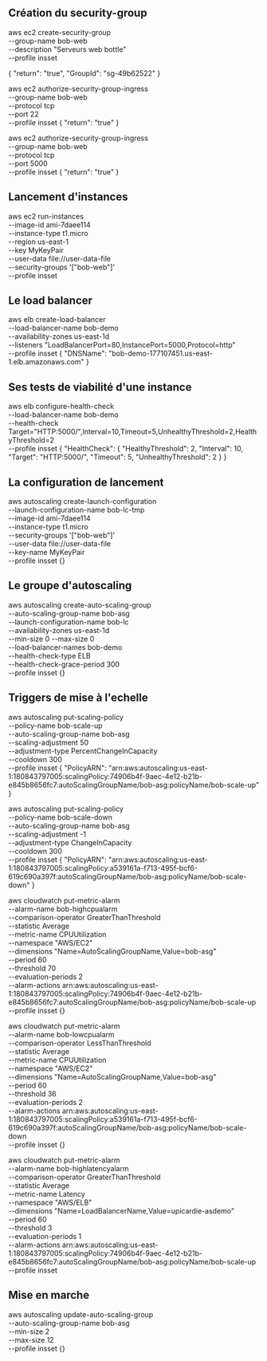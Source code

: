 Création du security-group
--------------------------

aws ec2 create-security-group \
  --group-name bob-web \
  --description "Serveurs web bottle" \
  --profile insset

{
    "return": "true",
    "GroupId": "sg-49b62522"
}

aws ec2 authorize-security-group-ingress \
  --group-name bob-web \
  --protocol tcp \
  --port 22 \
  --profile insset
{
    "return": "true"
}

aws ec2 authorize-security-group-ingress \
  --group-name bob-web \
  --protocol tcp \
  --port 5000 \
  --profile insset
{
    "return": "true"
}


Lancement d'instances
---------------------

aws ec2 run-instances \
  --image-id ami-7daee114 \
  --instance-type t1.micro \
  --region us-east-1 \
  --key MyKeyPair \
  --user-data file://user-data-file \
  --security-groups '["bob-web"]' \
  --profile insset



Le load balancer
----------------

aws elb create-load-balancer \
  --load-balancer-name bob-demo \
  --availability-zones us-east-1d \
  --listeners "LoadBalancerPort=80,InstancePort=5000,Protocol=http" \
  --profile insset
{
    "DNSName": "bob-demo-177107451.us-east-1.elb.amazonaws.com"
}


Ses tests de viabilité d'une instance
-------------------------------------

aws elb configure-health-check \
  --load-balancer-name bob-demo \
  --health-check Target="HTTP:5000/",Interval=10,Timeout=5,UnhealthyThreshold=2,HealthyThreshold=2 \
  --profile insset
{
    "HealthCheck": {
        "HealthyThreshold": 2,
        "Interval": 10,
        "Target": "HTTP:5000/",
        "Timeout": 5,
        "UnhealthyThreshold": 2
    }
}


La configuration de lancement
-----------------------------

aws autoscaling create-launch-configuration \
  --launch-configuration-name bob-lc-tmp \
  --image-id ami-7daee114 \
  --instance-type t1.micro \
  --security-groups '["bob-web"]' \
  --user-data file://user-data-file \
  --key-name MyKeyPair \
  --profile insset
{}


Le groupe d'autoscaling
-----------------------

aws autoscaling create-auto-scaling-group \
  --auto-scaling-group-name bob-asg \
  --launch-configuration-name bob-lc \
  --availability-zones us-east-1d \
  --min-size 0 --max-size 0 \
  --load-balancer-names bob-demo \
  --health-check-type ELB \
  --health-check-grace-period 300 \
  --profile insset
{}


Triggers de mise à l'echelle
----------------------------

aws autoscaling put-scaling-policy \
  --policy-name bob-scale-up \
  --auto-scaling-group-name bob-asg \
  --scaling-adjustment 50 \
  --adjustment-type PercentChangeInCapacity \
  --cooldown 300 \
  --profile insset
{
    "PolicyARN": "arn:aws:autoscaling:us-east-1:180843797005:scalingPolicy:74906b4f-9aec-4e12-b21b-e845b8656fc7:autoScalingGroupName/bob-asg:policyName/bob-scale-up"
}

aws autoscaling put-scaling-policy \
  --policy-name bob-scale-down \
  --auto-scaling-group-name bob-asg \
  --scaling-adjustment -1 \
  --adjustment-type ChangeInCapacity \
  --cooldown 300 \
  --profile insset
{
    "PolicyARN": "arn:aws:autoscaling:us-east-1:180843797005:scalingPolicy:a539161a-f713-495f-bcf6-619c690a397f:autoScalingGroupName/bob-asg:policyName/bob-scale-down"
}

aws cloudwatch put-metric-alarm \
  --alarm-name bob-highcpualarm \
  --comparison-operator GreaterThanThreshold \
  --statistic Average \
  --metric-name CPUUtilization \
  --namespace "AWS/EC2" \
  --dimensions "Name=AutoScalingGroupName,Value=bob-asg" \
  --period 60 \
  --threshold 70 \
  --evaluation-periods 2 \
  --alarm-actions arn:aws:autoscaling:us-east-1:180843797005:scalingPolicy:74906b4f-9aec-4e12-b21b-e845b8656fc7:autoScalingGroupName/bob-asg:policyName/bob-scale-up \
  --profile insset
{}

aws cloudwatch put-metric-alarm \
  --alarm-name bob-lowcpualarm \
  --comparison-operator LessThanThreshold \
  --statistic Average \
  --metric-name CPUUtilization \
  --namespace "AWS/EC2" \
  --dimensions "Name=AutoScalingGroupName,Value=bob-asg" \
  --period 60 \
  --threshold 36 \
  --evaluation-periods 2 \
  --alarm-actions arn:aws:autoscaling:us-east-1:180843797005:scalingPolicy:a539161a-f713-495f-bcf6-619c690a397f:autoScalingGroupName/bob-asg:policyName/bob-scale-down \
  --profile insset
{}

aws cloudwatch put-metric-alarm \
  --alarm-name bob-highlatencyalarm \
  --comparison-operator GreaterThanThreshold \
  --statistic Average \
  --metric-name Latency \
  --namespace "AWS/ELB" \
  --dimensions "Name=LoadBalancerName,Value=upicardie-asdemo" \
  --period 60 \
  --threshold 3 \
  --evaluation-periods 1 \
  --alarm-actions arn:aws:autoscaling:us-east-1:180843797005:scalingPolicy:74906b4f-9aec-4e12-b21b-e845b8656fc7:autoScalingGroupName/bob-asg:policyName/bob-scale-up \
  --profile insset


Mise en marche
--------------

aws autoscaling update-auto-scaling-group \
  --auto-scaling-group-name bob-asg \
  --min-size 2 \
  --max-size 12 \
  --profile insset
{}




